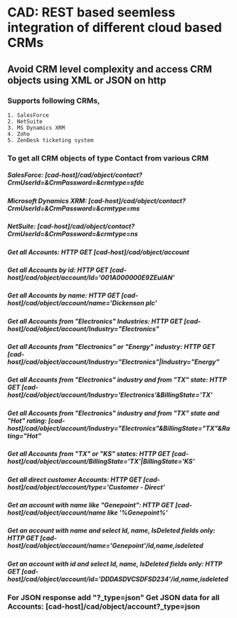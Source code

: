 # CAD:  REST based seemless integration of different cloud based CRMs
## Avoid CRM level complexity and access CRM objects using XML or JSON on http
### Supports following CRMs,
	1. SalesForce
	2. NetSuite
	3. MS Dynamics XRM
	4. Zoho
	5. ZenDesk ticketing system

### To get all CRM objects of type Contact from various CRM
##### SalesForce: [cad-host]/cad/object/contact?CrmUserId=<crm-user-id>&CrmPassword=<crm-password>&crmtype=sfdc
##### Microsoft Dynamics XRM: [cad-host]/cad/object/contact?CrmUserId=<crm-user-id>&CrmPassword=<crm-password>&crmtype=ms
##### NetSuite: [cad-host]/cad/object/contact?CrmUserId=<crm-user-id>&CrmPassword=<crm-password>&crmtype=ns
 
##### Get all Accounts:  HTTP GET [cad-host]/cad/object/account
##### Get all Accounts by id: HTTP GET [cad-host]/cad/object/account/Id='001A000000E9ZEuIAN'
##### Get all Accounts by name: HTTP GET [cad-host]/cad/object/account/name='Dickenson plc'
##### Get all Accounts from "Electronics" Industries: HTTP GET [cad-host]/cad/object/account/Industry="Electronics"
##### Get all Accounts from "Electronics" or "Energy" industry:  HTTP GET	[cad-host]/cad/object/account/Industry="Electronics"|Industry="Energy"
##### Get all Accounts from "Electronics" industry and from "TX" state: HTTP GET	[cad-host]/cad/object/account/Industry='Electronics'&BillingState='TX'
##### Get all Accounts from "Electronics" industry and from "TX" state and "Hot" rating: [cad-host]/cad/object/account/Industry="Electronics"&BillingState="TX"&Rating="Hot"
##### Get all Accounts from "TX" or "KS" states:  HTTP GET [cad-host]/cad/object/account/BillingState='TX'|BillingState='KS'
##### Get all direct customer Accounts:  HTTP GET [cad-host]/cad/object/account/type='Customer - Direct'
##### Get an account with name like "Genepoint":  HTTP GET [cad-host]/cad/object/account/name like '%Genepoint%'
##### Get an account with name and select Id, name, IsDeleted fields only:  HTTP GET [cad-host]/cad/object/account/name='Genepoint'/id,name,isdeleted 
##### Get an account with id and select Id, name, IsDeleted fields only:  HTTP GET [cad-host]/cad/object/account/id='DDDASDVCSDFSD234'/id,name,isdeleted

### For JSON  response add "?_type=json" Get JSON data for all Accounts: [cad-host]/cad/object/account?_type=json
